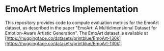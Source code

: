 # EmoArt Metrics Implementation

This repository provides code to compute evaluation metrics for the EmoArt dataset, as described in the paper "EmoArt: A Multidimensional Dataset for Emotion-Aware Artistic Generation". The EmoArt dataset is available at [https://huggingface.co/datasets/printblue/EmoArt-130k](https://huggingface.co/datasets/printblue/EmoArt-130k).
